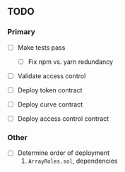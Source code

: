 ## TODO

### Primary
* [ ] Make tests pass
    * [ ] Fix npm vs. yarn redundancy
* [ ] Validate access control
* [ ] Deploy token contract
* [ ] Deploy curve contract
* [ ] Deploy access control contract


### Other
* [ ] Determine order of deployment
    1.  `ArrayRoles.sol`, dependencies
